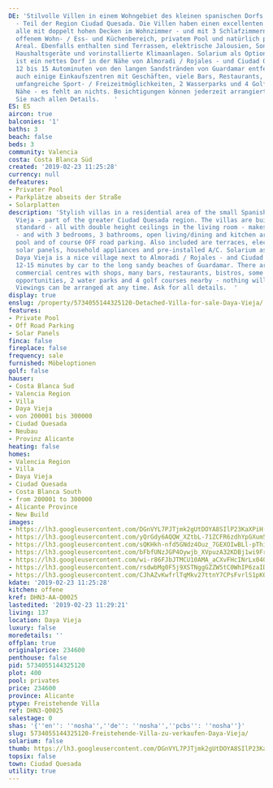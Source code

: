 ```yaml
---
DE: 'Stilvolle Villen in einem Wohngebiet des kleinen spanischen Dorfs Daya Vieja
  - Teil der Region Ciudad Quesada. Die Villen haben einen excellenten Standard -
  alle mit doppelt hohen Decken im Wohnzimmer - und mit 3 Schlafzimmern, 3 Bädern,
  offenem Wohn- / Ess- und Küchenbereich, privatem Pool und natürlich parken auf dem
  Areal. Ebenfalls enthalten sind Terrassen, elektrische Jalousien, Sonnenkollektoren,
  Haushaltsgeräte und vorinstallierte Klimaanlagen. Solarium als Option. Daya Vieja
  ist ein nettes Dorf in der Nähe von Almoradi / Rojales - und Ciudad Quesada - nur
  12 bis 15 Autominuten von den langen Sandstränden von Guardamar entfernt. Es gibt
  auch einige Einkaufszentren mit Geschäften, viele Bars, Restaurants, Bistros, einige
  umfangreiche Sport- / Freizeitmöglichkeiten, 2 Wasserparks und 4 Golfplätze in der
  Nähe - es fehlt an nichts. Besichtigungen können jederzeit arrangiert werden. Fragen
  Sie nach allen Details.    '
ES: ES
aircon: true
balconies: '1'
baths: 3
beach: false
beds: 3
community: Valencia
costa: Costa Blanca Süd
created: '2019-02-23 11:25:28'
currency: null
defeatures:
- Privater Pool
- Parkplätze abseits der Straße
- Solarplatten
description: 'Stylish villas in a residential area of the small Spanish village Daya
  Vieja - part of the greater Ciudad Quesada region. The villas are built to a high
  standard - all with double height ceilings in the living room - makes it very bright
  - and with 3 bedrooms, 3 bathrooms, open living/dining and kitchen area, private
  pool and of course OFF road parking. Also included are terraces, electric blinds,
  solar panels, household appliances and pre-installed A/C. Solarium as an option.
  Daya Vieja is a nice village next to Almoradi / Rojales - and Ciudad Quesada - only
  12-15 minutes by car to the long sandy beaches of Guardamar. There are also some
  commercial centres with shops, many bars, restaurants, bistros, some extensive sport/leisure
  opportunities, 2 water parks and 4 golf courses nearby - nothing will be missed.
  Viewings can be arranged at any time. Ask for all details.  '
display: true
enslug: /property/5734055144325120-Detached-Villa-for-sale-Daya-Vieja/
features:
- Private Pool
- Off Road Parking
- Solar Panels
finca: false
fireplace: false
frequency: sale
furnished: Möbeloptionen
golf: false
hauser:
- Costa Blanca Sud
- Valencia Region
- Villa
- Daya Vieja
- von 200001 bis 300000
- Ciudad Quesada
- Neubau
- Provinz Alicante
heating: false
homes:
- Valencia Region
- Villa
- Daya Vieja
- Ciudad Quesada
- Costa Blanca South
- from 200001 to 300000
- Alicante Province
- New Build
images:
- https://lh3.googleusercontent.com/DGnVYL7PJTjmk2gUtDOYA8SIlP23KaXPiH-0LJv-rtMtXSYxKzqhmIxlLhweELohZLfjkHWskgiAAjggiqA5kw=w640-rj-e30-l100
- https://lh3.googleusercontent.com/yQrGdy6AQQW_XZtbL-71ZCFR6zdhYpGXum528JwlRe2Gh6zUQVL1i4byDILnGzDKdh9KmWql3EebTHWl3UnxUw=w640-rj-e30-l100
- https://lh3.googleusercontent.com/sQKHkh-nfd5GNdz4Ouz_7GEXOIwBLl-pThiIk7dKVmHlKRfm_UVMEj88mGWdWskpauXlAPXXXPiYjZi5LLSe=w640-rj-e30-l100
- https://lh3.googleusercontent.com/bFbfUNzJGP4Oywjb_XVpuzA32KDBj1wi9FrBeSbKvq8fZ1Y6SgGW1h6aeUN_sx26cPHPTYpbS2EZ20S-_Cs7=w640-rj-e30-l100
- https://lh3.googleusercontent.com/wi-r86FJbJTMCU10AMA_aCXvFHcINrLx040zagAvB2jTu4k-W7hJQ1pNtwpbInubisg07lLpU7qXBO5HR5Jf=w640-rj-e30-l100
- https://lh3.googleusercontent.com/rsdwbMg0F5j9XSTNggGZZW5tC0WhIP6zaID07US6RVAB2XWj6WMJj4-72h92HAi4TIMtWle3lwiNxGN66Sp-=w640-rj-e30-l100
- https://lh3.googleusercontent.com/CJhAZvKwfrlTqMkv27ttnY7CPsFvrlS1pKQLPS6o8aJSkFVSRa0osN5UfiDLS_rA2nkOclRBqNzJPuEefZD2=w640-rj-e30-l100
kdate: '2019-02-23 11:25:28'
kitchen: offene
kref: DHN3-AA-Q0025
lastedited: '2019-02-23 11:29:21'
living: 137
location: Daya Vieja
luxury: false
moredetails: ''
offplan: true
originalprice: 234600
penthouse: false
pid: 5734055144325120
plot: 400
pool: privates
price: 234600
province: Alicante
ptype: Freistehende Villa
ref: DHN3-Q0025
salestage: 0
shas: '{''en'': ''nosha'',''de'': ''nosha'',''pcbs'': ''nosha''}'
slug: 5734055144325120-Freistehende-Villa-zu-verkaufen-Daya-Vieja/
solarium: false
thumb: https://lh3.googleusercontent.com/DGnVYL7PJTjmk2gUtDOYA8SIlP23KaXPiH-0LJv-rtMtXSYxKzqhmIxlLhweELohZLfjkHWskgiAAjggiqA5kw=w400-h240-n-rj-e30-l100
topsix: false
town: Ciudad Quesada
utility: true
---
```

